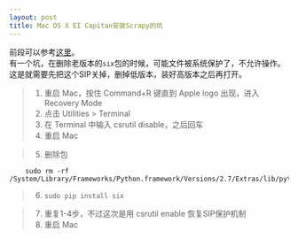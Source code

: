 ```yaml
---
layout: post
title: Mac OS X EI Capitan安装Scrapy的坑
---
```


前段可以参考[这里](https://xdgcc.github.io/2015/10/04/%E5%8F%B2%E4%B8%8A%E6%9C%80%E5%AE%8C%E5%85%A8Mac%E5%AE%89%E8%A3%85Scrapy%E6%8C%87%E5%8D%97/)。  
有一个坑，在删除老版本的`six`包的时候，可能文件被系统保护了，不允许操作。  
这是就需要先把这个SIP关掉，删掉低版本，装好高版本之后再打开。  


> 1. 重启 Mac，按住 Command+R 键直到 Apple logo 出现，进入 Recovery Mode
> 2. 点击 Utilities > Terminal
> 3. 在 Terminal 中输入 csrutil disable，之后回车
> 4. 重启 Mac

> 5. 删除包
```
    sudo rm -rf /System/Library/Frameworks/Python.framework/Versions/2.7/Extras/lib/python/six*
```
> 6. `sudo pip install six`

> 7. 重复1-4步，不过这次是用 csrutil enable 恢复SIP保护机制
> 8. 重启 Mac